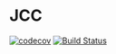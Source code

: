# JCC
[![codecov](https://codecov.io/gh/Artyom-IWT/JCC/branch/main/graph/badge.svg?token=ZW8YJKSQKR)](https://codecov.io/gh/Artyom-IWT/JCC)
[![Build Status](https://travis-ci.org/Artyom-IWT/JCC.svg?branch=main)](https://travis-ci.org/Artyom-IWT/JCC)
